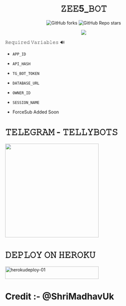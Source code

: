 <h1 align="center">
  <b> 𝚉𝙴𝙴5_𝙱𝙾𝚃 </b>
</h1>

<p align="center" > <img alt="GitHub forks" src="https://img.shields.io/github/forks/Tellybots/Zee5-Dl-Bot?label=%F0%9F%8D%B4Forks&logoColor=blue&style=social">
<img alt="GitHub Repo stars" src="https://img.shields.io/github/stars/Tellybots/Zee5-dl-bot?label=%E2%AD%90%EF%B8%8FStars&logoColor=blue&style=social"> </p>

<p align="center"><a href="https://github.com/Tellybots/Zee5-Dl-Bot"><img src="https://github-readme-stats.vercel.app/api/pin?username=Tellybots&show_icons=true&theme=dracula&hide_border=true&repo=Zee5-dl-Bot"></a></p>



  
𝚁𝚎𝚚𝚞𝚒𝚛𝚎𝚍 𝚅𝚊𝚛𝚒𝚊𝚋𝚕𝚎𝚜 🔊

* `APP_ID`

* `API_HASH`

* `TG_BOT_TOKEN`

* `DATABASE_URL`

* `OWNER_ID`

* `SESSION_NAME`

* ForceSub Added Soon

# 𝚃𝙴𝙻𝙴𝙶𝚁𝙰𝙼 - 𝚃𝙴𝙻𝙻𝚈𝙱𝙾𝚃𝚂

<p align="left">  <a href="https://t.me/Tellybots"> <img src="https://img.shields.io/badge/Telegram-Join My%20Channel-gold?style=for-the-badge&logo=telegram" width="300""/></a></p>



<h1 align="left">
  <b> 𝙳𝙴𝙿𝙻𝙾𝚈 𝙾𝙽 𝙷𝙴𝚁𝙾𝙺𝚄 </b>
</h1>



<p align="left"><a href="https://heroku.com/deploy?template=https://github.com/Tellybots/Zee5-dl-Bot">
    <img src="https://img.shields.io/badge/Deploy%20To Heroku-purple?style=for-the-badge&logo=Heroku" alt="herokudeploy-01" border="0" height="40" width="300"></a>
</p>

# Credit :- @ShriMadhavUk
